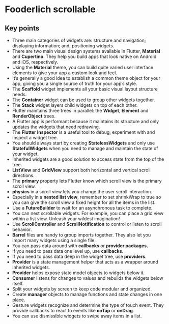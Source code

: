 # Fooderlich scrollable

## Key points

 - Three main categories of widgets are: structure and navigation; displaying information; and, positioning widgets.
 - There are two main visual design systems available in Flutter, **Material** and **Cupertino**. They help you build apps that look native on Android and iOS, respectively.
 - Using the **Material** theme, you can build quite varied user interface elements to give your app a custom look and feel.
 - It’s generally a good idea to establish a common theme object for your app, giving you a single source of truth for your app’s style.
 - The **Scaffold** widget implements all your basic visual layout structure needs.
 - The **Container** widget can be used to group other widgets together.
 - The **Stack** widget layers child widgets on top of each other.
 - Flutter maintains three trees in parallel: the **Widget**, **Element** and **RenderObject** trees.
 - A Flutter app is performant because it maintains its structure and only updates the widgets that need redrawing.
 - The **Flutter Inspector** is a useful tool to debug, experiment with and inspect a widget tree.
 - You should always start by creating **StatelessWidgets** and only use **StatefulWidgets** when you need to manage and maintain the state of your widget.
 - Inherited widgets are a good solution to access state from the top of the tree.
 - **ListView** and **GridView** support both horizontal and vertical scroll directions.
 - The **primary** property lets Flutter know which scroll view is the primary scroll view.
 - **physics** in a scroll view lets you change the user scroll interaction.
 - Especially in a **nested list view**, remember to set shrinkWrap to true so you can give the scroll view a fixed height for all the items in the list.
 - Use a **FutureBuilder** to wait for an asynchronous task to complete.
 - You can nest scrollable widgets. For example, you can place a grid view within a list view. Unleash your wildest imagination!
 - Use **ScrollController** and **ScrollNotification** to control or listen to scroll behavior.
 - **Barrel** files are handy to group imports together. They also let you import many widgets using a single file.
 - You can pass data around with **callbacks** or **provider packages**.
 - If you need to pass data one level up, use **callbacks**.
 - If you need to pass data deep in the widget tree, use **providers**.
 - **Provider** is a state management helper that acts as a wrapper around inherited widgets.
 - **Provider** helps expose state model objects to widgets below it.
 - **Consumer** listens for changes to values and rebuilds the widgets below itself.
 - Split your widgets by screen to keep code modular and organized.
 - Create **manager** objects to manage functions and state changes in one place.
 - Gesture widgets recognize and determine the type of touch event. They provide callbacks to react to events like **onTap** or **onDrag**.
 - You can use dismissible widgets to swipe away items in a list.